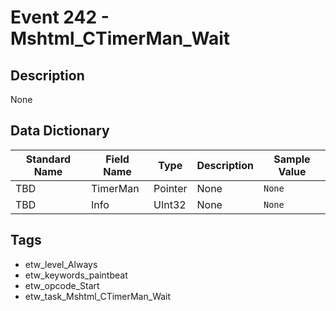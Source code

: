 # Event 242 - Mshtml_CTimerMan_Wait

## Description
None

## Data Dictionary
|Standard Name|Field Name|Type|Description|Sample Value|
|---|---|---|---|---|
|TBD|TimerMan|Pointer|None|`None`|
|TBD|Info|UInt32|None|`None`|

## Tags
* etw_level_Always
* etw_keywords_paintbeat
* etw_opcode_Start
* etw_task_Mshtml_CTimerMan_Wait